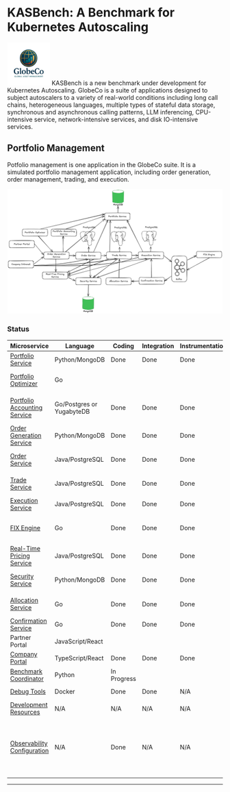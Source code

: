 # KASBench: A Benchmark for Kubernetes Autoscaling
<img src="../images/globeco-logo.png" alt="Logo" width="100"> KASBench is a new benchmark under development for Kubernetes Autoscaling. GlobeCo is a suite of applications designed to subject autoscalers to a variety of real-world conditions including long call chains, heterogeneous languages, multiple types of stateful data storage, synchronous and asynchronous calling patterns, LLM inferencing, CPU-intensive service, network-intensive services, and disk IO-intensive services.



## Portfolio Management

Potfolio management is one application in the GlobeCo suite.  It is a simulated portfolio management application, including order generation, order management, trading, and execution. 

<img src="../images/GlobeCo Portfolio Management and Trading.png">


### Status

| Microservice              | Language         | Coding | Integration | Instrumentation | Notes                                            |
| ------------------------- | ---------------- | ------ | ----------- | --------------- | ------------------------------------------------ |
| [Portfolio Service](https://github.com/kasbench/globeco-portfolio-service)         | Python/MongoDB   | Done   |    Done         |  Done               | CPU-light                                        |
| [Portfolio Optimizer](https://github.com/kasbench/globeco-portfolio-optimizer)       | Go     |        |             |                 | CPU-intensive Golang. gRPC                            |
| [Portfolio Accounting Service](https://github.com/kasbench/globeco-portfolio-accounting-service) | Go/Postgres or YugabyteDB | Done | Done| Done |CPU and Database-intensive, batch CLI                           |
| [Order Generation Service](https://github.com/kasbench/globeco-order-generation-service)  | Python/MongoDB           | Done       | Done            |      Done          | CPU-intensive Python                             |
| [Order Service](https://github.com/kasbench/globeco-order-service)             | Java/PostgreSQL  | Done   |   Done          |    Done             | For microservice chain depth                     |
| [Trade Service](https://github.com/kasbench/globeco-trade-service)             | Java/PostgreSQL  | Done   |     Done        |         Done        | For microservice chain depth                     |
| [Execution Service](https://github.com/kasbench/globeco-execution-service)         | Java/PostgreSQL  | Done       |   Done          |   Done              | Asynchronous (producer)                          |
| [FIX Engine](https://github.com/kasbench/globeco-fix-engine)               | Go               |  Done      |   Done          |     Done            | Stochastic, asynchronous (consumer and producer) |
| [Real-Time Pricing Service](https://github.com/kasbench/globeco-pricing-service) | Java/PostgreSQL  | Done   |      Done       |      Done           | Stochastic                                       |
| [Security Service](https://github.com/kasbench/globeco-security-service)          | Python/MongoDB   | Done   |   Done          |   Done              | For microservice chain depth                     |
| [Allocation Service](https://github.com/kasbench/globeco-allocation-service)        | Go               |  Done      | Done           |      Done           | For microservice chain depth                     |
| [Confirmation Service](https://github.com/kasbench/globeco-confirmation-service)      | Go               | Done      |  Done            |          Done       | Asynchronous (consumer)                          |
| Partner Portal            | JavaScript/React |        |             |                 | Not needed initially                             |
| [Company Portal](https://github.com/kasbench/globeco-portfolio-management-portal)          | TypeScript/React |  Done      |  Done           |     Done            | UI                                               |
| [Benchmark Coordinator](https://github.com/kasbench/globeco-benchmark-coordinator)     | Python               | In Progress       |             |                 |   Includes load runner                           |
| [Debug Tools](https://github.com/kasbench/globeco-debug-tools) | Docker | Done| Done | N/A | Bastion pod for debugging
| [Development Resources](https://github.com/kasbench/globeco-development-resources) | N/A | N/A | N/A | N/A | Guides, rules, and prompts |
| [Observability Configuration](https://github.com/kasbench/globeco-observability) |N/A| Done | N/A | N/A | Configuration for Prometheus, Jaeger, Grafana and the Open\-Telemetry Collector|
---
